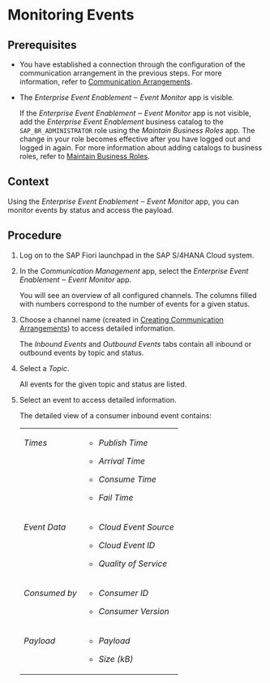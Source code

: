 <!-- loiocb54df9dfc9d4278a3f65eb232dc167d -->

# Monitoring Events



## Prerequisites

-   You have established a connection through the configuration of the communication arrangement in the previous steps. For more information, refer to [Communication Arrangements](communication-arrangements-2144420.md).

-   The *Enterprise Event Enablement ‒ Event Monitor* app is visible.

    If the *Enterprise Event Enablement ‒ Event Monitor* app is not visible, add the *Enterprise Event Enablement* business catalog to the `SAP_BR_ADMINISTRATOR` role using the *Maintain Business Roles* app. The change in your role becomes effective after you have logged out and logged in again. For more information about adding catalogs to business roles, refer to [Maintain Business Roles](maintain-business-roles-8980ad0.md).




## Context

Using the *Enterprise Event Enablement ‒ Event Monitor* app, you can monitor events by status and access the payload.



## Procedure

1.  Log on to the SAP Fiori launchpad in the SAP S/4HANA Cloud system.

2.  In the *Communication Management* app, select the *Enterprise Event Enablement ‒ Event Monitor* app.

    You will see an overview of all configured channels. The columns filled with numbers correspond to the number of events for a given status.

3.  Choose a channel name \(created in [Creating Communication Arrangements](creating-communication-arrangements-78ababb.md)\) to access detailed information.

    The *Inbound Events* and *Outbound Events* tabs contain all inbound or outbound events by topic and status.

4.  Select a *Topic*.

    All events for the given topic and status are listed.

5.  Select an event to access detailed information.

    The detailed view of a consumer inbound event contains:


    <table>
    <tr>
    <td valign="top">

    *Times*


    
    </td>
    <td valign="top">

    -   *Publish Time*

    -   *Arrival Time*

    -   *Consume Time*

    -   *Fail Time*



    
    </td>
    </tr>
    <tr>
    <td valign="top">

    *Event Data*


    
    </td>
    <td valign="top">

    -   *Cloud Event Source*

    -   *Cloud Event ID*

    -   *Quality of Service*



    
    </td>
    </tr>
    <tr>
    <td valign="top">

    *Consumed by*


    
    </td>
    <td valign="top">

    -   *Consumer ID*

    -   *Consumer Version*



    
    </td>
    </tr>
    <tr>
    <td valign="top">

    *Payload*


    
    </td>
    <td valign="top">

    -   *Payload*

    -   *Size \(kB\)*



    
    </td>
    </tr>
    </table>
    

